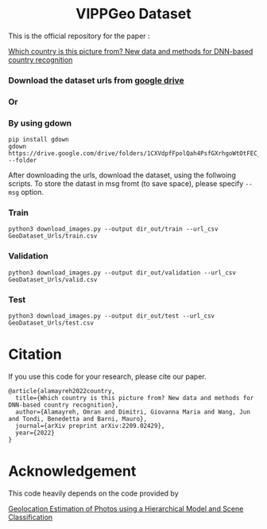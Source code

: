<h1 align="center">VIPPGeo Dataset</h1>

This is the official repository for the paper : 

[Which country is this picture from? New data and methods for DNN-based country recognition](https://arxiv.org/pdf/2209.02429.pdf) 


### Download the dataset urls from [google drive](https://drive.google.com/drive/folders/1CXVdpfFpolQah4PsfGXrhgoWtOtFEC__?usp=sharing)

### Or 
### By using gdown

```
pip install gdown
gdown https://drive.google.com/drive/folders/1CXVdpfFpolQah4PsfGXrhgoWtOtFEC__ --folder
```

After downloading the urls, download the dataset, using the follwoing scripts. 
To store the datast in msg fromt (to save space), please specify ``` --msg ``` option.
&nbsp;
### Train 
    python3 download_images.py --output dir_out/train --url_csv GeoDataset_Urls/train.csv 

### Validation
    python3 download_images.py --output dir_out/validation --url_csv GeoDataset_Urls/valid.csv  
### Test 
    python3 download_images.py --output dir_out/test --url_csv GeoDataset_Urls/test.csv 

# Citation

If you use this code for your research, please cite our paper.

```
@article{alamayreh2022country,
  title={Which country is this picture from? New data and methods for DNN-based country recognition},
  author={Alamayreh, Omran and Dimitri, Giovanna Maria and Wang, Jun and Tondi, Benedetta and Barni, Mauro},
  journal={arXiv preprint arXiv:2209.02429},
  year={2022}
}

```

# Acknowledgement 

This code heavily depends on the code provided by 

[Geolocation Estimation of Photos using a Hierarchical Model and Scene Classification](https://github.com/TIBHannover/GeoEstimation) 
